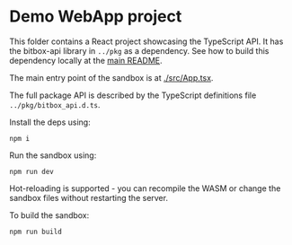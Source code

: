 # Demo WebApp project

This folder contains a React project showcasing the TypeScript API. It has the bitbox-api library in
`../pkg` as a dependency. See how to build this dependency locally at the [main
README](../.github/README.md).

The main entry point of the sandbox is at [./src/App.tsx](./src/App.tsx).

The full package API is described by the TypeScript definitions file `../pkg/bitbox_api.d.ts`.

Install the deps using:

    npm i

Run the sandbox using:

    npm run dev

Hot-reloading is supported - you can recompile the WASM or change the sandbox files without
restarting the server.

To build the sandbox:

    npm run build
